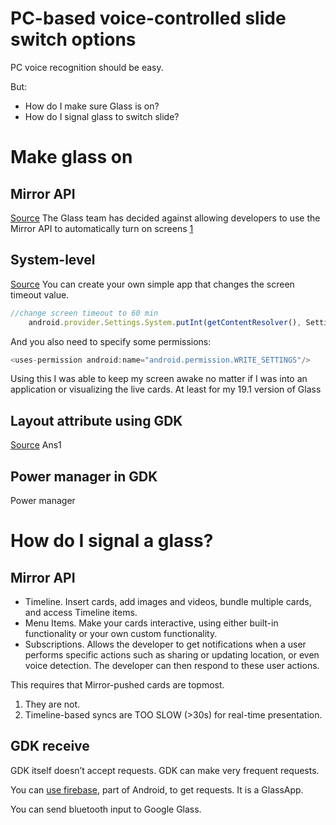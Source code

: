 # PC-based voice-controlled slide switch options

PC voice recognition should be easy. 

But: 
- How do I make sure Glass is on?
- How do I signal glass to switch slide? 

# Make glass on

## Mirror API

[Source][1] 
The Glass team has decided against allowing developers to use the Mirror API to automatically turn on screens [1][2]

## System-level

[Source][3]
You can create your own simple app that changes the screen timeout value.
```js
//change screen timeout to 60 min
    android.provider.Settings.System.putInt(getContentResolver(), Settings.System.SCREEN_OFF_TIMEOUT, 600000);
```

And you also need to specify some permissions:
```js
<uses-permission android:name="android.permission.WRITE_SETTINGS"/>
```

Using this I was able to keep my screen awake no matter if I was into an application or visualizing the live cards. At least for my 19.1 version of Glass

## Layout attribute using GDK

[Source][4] Ans1

## Power manager in GDK

Power manager

# How do I signal a glass?

## Mirror API

- Timeline. Insert cards, add images and videos, bundle multiple cards, and access Timeline items.
- Menu Items. Make your cards interactive, using either built-in functionality or your own custom functionality.
- Subscriptions. Allows the developer to get notifications when a user performs specific actions such as sharing or updating location, or even voice detection. The developer can then respond to these user actions.

This requires that Mirror-pushed cards are topmost.
1. They are not.
2. Timeline-based syncs are TOO SLOW (\>30s) for real-time presentation.

## GDK receive

GDK itself doesn’t accept requests.
GDK can make very frequent requests.

You can [use firebase][5], part of Android, to get requests. It is a GlassApp.

You can send bluetooth input to Google Glass.

[1]:	https://code.google.com/archive/p/google-glass-api/issues/74
[2]:	https://stackoverflow.com/questions/17455113/how-to-raise-the-notification-level-of-timeline-updates
[3]:	https://stackoverflow.com/questions/21403837/gdk-keep-screen-from-dimming-on-a-live-card
[4]:	https://stackoverflow.com/questions/18502143/gdk-apk-for-google-glass-keep-screen-from-dimming
[5]:	https://github.com/mimming/firebase-fruit-detector/blob/master/google-glass/app/src/main/java/com/firebase/sample/fruitdetector/DetectFruitActivity.java